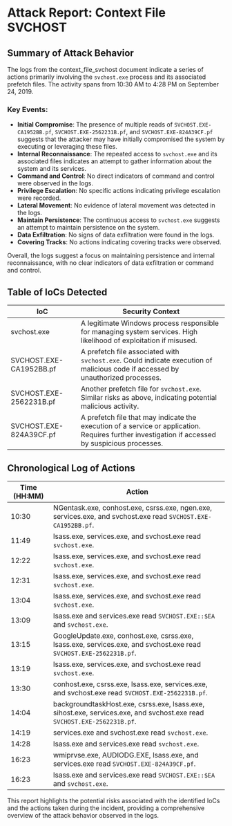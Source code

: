# Attack Report: Context File SVCHOST

## Summary of Attack Behavior

The logs from the context_file_svchost document indicate a series of actions primarily involving the `svchost.exe` process and its associated prefetch files. The activity spans from 10:30 AM to 4:28 PM on September 24, 2019. 

### Key Events:
- **Initial Compromise**: The presence of multiple reads of `SVCHOST.EXE-CA1952BB.pf`, `SVCHOST.EXE-2562231B.pf`, and `SVCHOST.EXE-824A39CF.pf` suggests that the attacker may have initially compromised the system by executing or leveraging these files.
- **Internal Reconnaissance**: The repeated access to `svchost.exe` and its associated files indicates an attempt to gather information about the system and its services.
- **Command and Control**: No direct indicators of command and control were observed in the logs.
- **Privilege Escalation**: No specific actions indicating privilege escalation were recorded.
- **Lateral Movement**: No evidence of lateral movement was detected in the logs.
- **Maintain Persistence**: The continuous access to `svchost.exe` suggests an attempt to maintain persistence on the system.
- **Data Exfiltration**: No signs of data exfiltration were found in the logs.
- **Covering Tracks**: No actions indicating covering tracks were observed.

Overall, the logs suggest a focus on maintaining persistence and internal reconnaissance, with no clear indicators of data exfiltration or command and control.

## Table of IoCs Detected

| IoC                          | Security Context                                                                                     |
|------------------------------|------------------------------------------------------------------------------------------------------|
| svchost.exe                  | A legitimate Windows process responsible for managing system services. High likelihood of exploitation if misused. |
| SVCHOST.EXE-CA1952BB.pf      | A prefetch file associated with `svchost.exe`. Could indicate execution of malicious code if accessed by unauthorized processes. |
| SVCHOST.EXE-2562231B.pf      | Another prefetch file for `svchost.exe`. Similar risks as above, indicating potential malicious activity. |
| SVCHOST.EXE-824A39CF.pf      | A prefetch file that may indicate the execution of a service or application. Requires further investigation if accessed by suspicious processes. |

## Chronological Log of Actions

| Time (HH:MM) | Action                                                                                     |
|--------------|--------------------------------------------------------------------------------------------|
| 10:30        | NGentask.exe, conhost.exe, csrss.exe, ngen.exe, services.exe, and svchost.exe read `SVCHOST.EXE-CA1952BB.pf`. |
| 11:49        | lsass.exe, services.exe, and svchost.exe read `svchost.exe`.                             |
| 12:22        | lsass.exe, services.exe, and svchost.exe read `svchost.exe`.                             |
| 12:31        | lsass.exe, services.exe, and svchost.exe read `svchost.exe`.                             |
| 13:04        | lsass.exe, services.exe, and svchost.exe read `svchost.exe`.                             |
| 13:09        | lsass.exe and services.exe read `SVCHOST.EXE::$EA` and `svchost.exe`.                    |
| 13:15        | GoogleUpdate.exe, conhost.exe, csrss.exe, lsass.exe, services.exe, and svchost.exe read `SVCHOST.EXE-2562231B.pf`. |
| 13:19        | lsass.exe, services.exe, and svchost.exe read `svchost.exe`.                             |
| 13:30        | conhost.exe, csrss.exe, lsass.exe, services.exe, and svchost.exe read `SVCHOST.EXE-2562231B.pf`. |
| 14:04        | backgroundtaskHost.exe, csrss.exe, lsass.exe, sihost.exe, services.exe, and svchost.exe read `SVCHOST.EXE-2562231B.pf`. |
| 14:19        | services.exe and svchost.exe read `svchost.exe`.                                         |
| 14:28        | lsass.exe and services.exe read `svchost.exe`.                                           |
| 16:23        | wmiprvse.exe, AUDIODG.EXE, lsass.exe, and services.exe read `SVCHOST.EXE-824A39CF.pf`.   |
| 16:23        | lsass.exe and services.exe read `SVCHOST.EXE::$EA` and `svchost.exe`.                    |

This report highlights the potential risks associated with the identified IoCs and the actions taken during the incident, providing a comprehensive overview of the attack behavior observed in the logs.